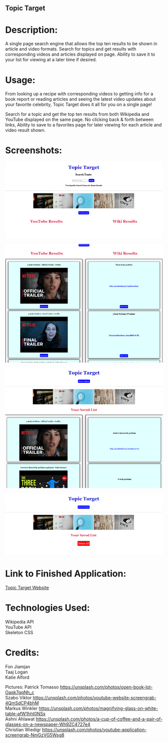## Topic Target

# Description:

A single page search engine that allows the top ten results to be shown in article and video formats. Search for topics and get results with corresponding videos and articles displayed on page. Ability to save it to your list for viewing at a later time if desired.

# Usage:

From looking up a recipe with corresponding videos to getting info for a book report or reading articles and seeing the latest video updates about your favorite celebrity, Topic Target does it all for you on a single page!

Search for a topic and get the top ten results from both Wikipedia and YouTube displayed on the same page. No clicking back & forth between links, Ability to save to a favorites page for later viewing for each article and video result shown.

# Screenshots:

![Topic Target Main Page](./assets/ttupdate.png)<br/>

![Topic Target Search List](./assets/ttsearch.png)<br/>

![Topic Target Your List Page](./assets/saved%20list.png)<br/>

![Topic Target Clear List](./assets/ttClearList.png)

# Link to Finished Application:

[Topic Target Website](https://taajl.github.io/Topic-Target-/index.html)

# Technologies Used:

Wikipedia API<br/>
YouTube API<br/>
Skeleton CSS

# Credits:

Fon Jiamjan <br/>
Taaj Logan <br/>
Katie Alford

Pictures:
Patrick Tomasso https://unsplash.com/photos/open-book-lot-Oaqk7qqNh_c
<br/>
Szabo Viktor https://unsplash.com/photos/youtube-website-screengrab-4QmSdCP4bhM
<br/>
Markus Winkler https://unsplash.com/photos/magnifying-glass-on-white-table-afW1hht0NSs
<br/>
Ashni Ahlawat https://unsplash.com/photos/a-cup-of-coffee-and-a-pair-of-glasses-on-a-newspaper-Wh9ZC4727e4
<br/>
Christian Wiedigr https://unsplash.com/photos/youtube-application-screengrab-NmGzVG5Wsg8
